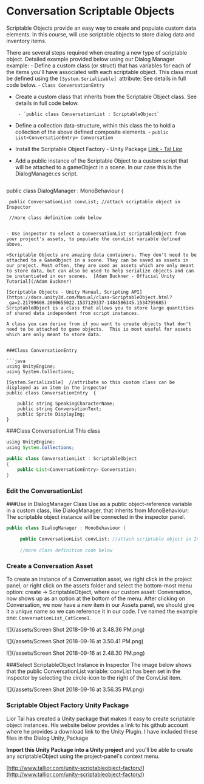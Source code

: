 # Conversation Scriptable Objects
Scriptable Objects provide an easy way to create and populate custom data elements. In this course, will use scriptable objects to store dialog data and inventory items.

There are several steps required when creating a new type of scriptable object. Detailed example provided below using our Dialog Manager example: 
    -  Define a custom class (or struct) that has variables for each of the items you'll have associated with each  scriptable object.  This class must be defined using the `[System.Serializable] `attribute:  See details in full code below.
        - `Class ConversationEntry `
        
-  Create a custom class that inherits from the Scriptable Object class. See details in full code below.

        - `public class ConversationList : ScriptableObject`


-  Define a collection data-structure, within this class the  to hold a collection of the above defined composite elements. 
        - `public List<ConversationEntry> Conversation`

-  Install the Scriptable Object Factory - Unity Package  [Link - Tal Lior](http://www.tallior.com/unity-scriptableobject-factory/)

- Add a public instance of the Scriptable Object to a custom script that will be attached to a gameObject in a scene.  In our case this is the DialogManager.cs script.
  
     ```java
public class DialogManager : MonoBehaviour {

     public ConversationList convList; //attach scriptable object in Inspector
     
     //more class definition code below
```

- Use inspector to select a ConversationList scriptableObject from your project's assets, to populate the convList variable defined above.

>Scriptable Objects are amazing data containers. They don't need to be attached to a GameObject in a scene. They can be saved as assets in our project. Most often, they are used as assets which are only meant to store data, but can also be used to help serialize objects and can be instantiated in our scenes.  [Adam Buckner - Official Unity Tutorial](/Adam Buckner)

[Scriptable Objects - Unity Manual, Scripting API](https://docs.unity3d.com/Manual/class-ScriptableObject.html?_ga=2.21799608.2060655022.1537129337-1484586345.1534795685)
ScriptableObject is a class that allows you to store large quantities of shared data independent from script instances. 

A class you can derive from if you want to create objects that don't need to be attached to game objects.  This is most useful for assets which are only meant to store data.


###Class ConversationEntry

```java
using UnityEngine;
using System.Collections;

[System.Serializable]  //attribute so this custom class can be displayed as an item in the inspector
public class ConversationEntry  {

    public string SpeakingCharacterName;
    public string ConversationText;
    public Sprite DisplayImg;
}
```

###Class ConversationList
This class

```java
using UnityEngine;
using System.Collections;

public class ConversationList : ScriptableObject
{
    public List<ConversationEntry> Conversation;
}
```
### Edit the ConversationList


###Use in DialogManager Class
Use as a public object-reference variable in a custom class, like DialogManager, that inherits from MonoBehaviour: The scriptable object instance will be connected in the inspector panel. 

```java
public class DialogManager : MonoBehaviour {

     public ConversationList convList; //attach scriptable object in Inspector
     
     //more class definition code below
```

### Create a Conversation Asset

To create an instance of a Conversation asset, we right click in the project panel, or right click on the assets folder and select the bottom-most menu option: create -&gt; ScriptableObject, where our custom asset: Conversation, now shows up as an option at the bottom of the menu.  After clicking on Conversation, we now have a new item in our Assets panel, we should give it a unique name so we can reference it in our code.  I've named the example one: `ConversationList_CatScene1`.

![](/assets/Screen Shot 2018-09-16 at 3.48.36 PM.png)

![](/assets/Screen Shot 2018-09-16 at 3.50.41 PM.png)

![](/assets/Screen Shot 2018-09-16 at 2.48.30 PM.png)

###Select ScriptableObject Instance in Inspector
The image below shows that the public ConversationList variable: convList has been set in the inspector by selecting the circle-icon to the right of the ConvList item.


![](/assets/Screen Shot 2018-09-16 at 3.56.35 PM.png) 

### Scriptable Object Factory Unity Package

Lior Tal has created a Unity package that makes it easy to create scriptable object instances.  His website below provides a link to his github account where he provides a download link to the Unity Plugin.  I have included these files in the Dialog Unity_Package

**Import this Unity Package into a Unity project** and you'll be able to create any scriptableObject using the project-panel's context menu.

[http://www.tallior.com/unity-scriptableobject-factory/](http://www.tallior.com/unity-scriptableobject-factory/)






